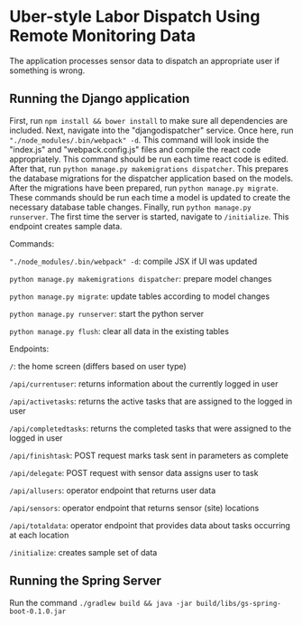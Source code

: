 # Uber-style Labor Dispatch Using Remote Monitoring Data

The application processes sensor data to dispatch an appropriate user if something is wrong.

## Running the Django application

First, run `npm install && bower install` to make sure all dependencies are included. Next, navigate into the "djangodispatcher" service. Once here, run `"./node_modules/.bin/webpack" -d`. This command will look inside the "index.js" and "webpack.config.js" files and compile the react code appropriately. This command should be run each time react code is edited. After that, run `python manage.py makemigrations dispatcher`. This prepares the database migrations for the dispatcher application based on the models. After the migrations have been prepared, run `python manage.py migrate`. These commands should be run each time a model is updated to create the necessary database table changes. Finally, run `python manage.py runserver`. The first time the server is started, navigate to `/initialize`. This endpoint creates sample data.

Commands:

`"./node_modules/.bin/webpack" -d`: compile JSX if UI was updated

`python manage.py makemigrations dispatcher`: prepare model changes

`python manage.py migrate`: update tables according to model changes

`python manage.py runserver`: start the python server

`python manage.py flush`: clear all data in the existing tables

Endpoints:

`/`: the home screen (differs based on user type)

`/api/currentuser`: returns information about the currently logged in user

`/api/activetasks`: returns the active tasks that are assigned to the logged in user

`/api/completedtasks`: returns the completed tasks that were assigned to the logged in user

`/api/finishtask`: POST request marks task sent in parameters as complete

`/api/delegate`: POST request with sensor data assigns user to task


`/api/allusers`: operator endpoint that returns user data

`/api/sensors`: operator endpoint that returns sensor (site) locations

`/api/totaldata`: operator endpoint that provides data about tasks occurring at each location


`/initialize`: creates sample set of data

## Running the Spring Server

Run the command `./gradlew build && java -jar build/libs/gs-spring-boot-0.1.0.jar`
